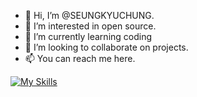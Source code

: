 - 👋 Hi, I’m @SEUNGKYUCHUNG.
- 👀 I’m interested in open source.
- 🌱 I’m currently learning coding
- 💞️ I’m looking to collaborate on projects.
- 📫 You can reach me here.

[![My Skills](https://skillicons.dev/icons?i=cpp,cs,python,java,azure,sqldatabase,sqlite,docker,dotnet)](https://skillicons.dev)

